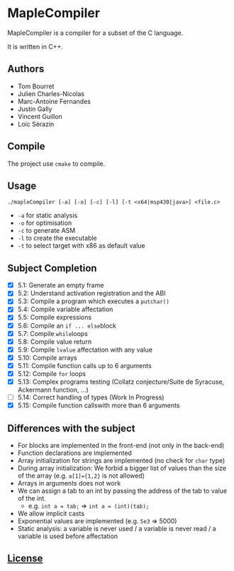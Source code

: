 # MapleCompiler

MapleCompiler is a compiler for a subset of the C language.

It is written in C++.

## Authors

- Tom Bourret
- Julien Charles-Nicolas
- Marc-Antoine Fernandes
- Justin Gally
- Vincent Guillon
- Loïc Sérazin


## Compile

The project use `cmake` to compile.

## Usage
```
./mapleCompiler [-a] [-o] [-c] [-l] [-t <x64|msp430|java>] <file.c>
```

* `-a` for static analysis
* `-o` for optimisation
* `-c` to generate ASM
* `-l` to create the executable
* `-t` to select target with x86 as default value

## Subject Completion

- [x] 5.1: Generate an empty frame
- [x] 5.2: Understand activation registration and the ABI
- [x] 5.3: Compile a program which executes a `putchar()`
- [x] 5.4: Compile variable affectation
- [x] 5.5: Compile expressions
- [x] 5.6: Compile an `if ... else`block
- [x] 5.7: Compile `while`loops
- [x] 5.8: Compile value return
- [x] 5.9: Compile `lvalue` affectation with any value
- [x] 5.10: Compile arrays
- [x] 5.11: Compile function calls up to 6 arguments
- [x] 5.12: Compile `for` loops
- [x] 5.13: Complex programs testing (Collatz conjecture/Suite de Syracuse, Ackermann function, ...)
- [ ] 5.14: Correct handling of types (Work In Progress)
- [x] 5.15: Compile function callswith more than 6 arguments

## Differences with the subject

* For blocks are implemented in the front-end (not only in the back-end)
* Function declarations are implemented
* Array initialization for strings are implemented (no check for `char` type)
* During array initialization: We forbid a bigger list of values than the size of the array (e.g. `a[1]={1,2}` is not allowed)
* Arrays in arguments does not work
* We can assign a tab to an int by passing the address of the tab to value of the int. 
    * e.g. `int a = tab;` => `int a = (int)(tab);`
* We allow implicit casts
* Exponential values are implemented (e.g. `5e3` => 5000)
* Static analysis: a variable is never used / a variable is never read / a variable is used before affectation

## [License](./LICENSE)
